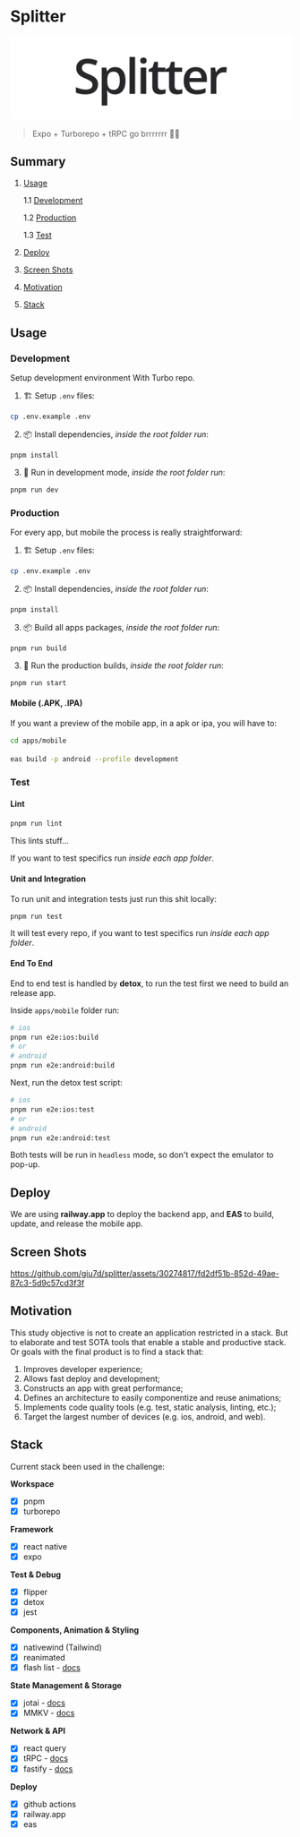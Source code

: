 # Splitter

![Splitter Logo](docs/images/logo.png)

> Expo + Turborepo + tRPC go brrrrrrr 🚀🔥

## Summary

1. [Usage](#usage)

   1.1 [Development](#development)

   1.2 [Production](#production)

   1.3 [Test](#test)

2. [Deploy](#deploy)

3. [Screen Shots](#screen-shots)

4. [Motivation](#motivation)

5. [Stack](#stack)

## Usage

### Development

Setup development environment With Turbo repo.

1. 🏗 Setup `.env` files:

```bash
cp .env.example .env
```

2. 📦 Install dependencies, _inside the root folder run_:

```bash
pnpm install
```

3. 🚀 Run in development mode, _inside the root folder run_:

```bash
pnpm run dev
```

### Production

For every app, but mobile the process is really straightforward:

1. 🏗 Setup `.env` files:

```bash
cp .env.example .env
```

2. 📦 Install dependencies, _inside the root folder run_:

```bash
pnpm install
```

3.  📦 Build all apps packages, _inside the root folder run_:

```bash
pnpm run build
```

3. 🚀 Run the production builds, _inside the root folder run_:

```bash
pnpm run start
```

#### Mobile (.APK, .IPA)

If you want a preview of the mobile app, in a apk or ipa, you will have to:

```bash
cd apps/mobile

eas build -p android --profile development
```

### Test

#### Lint

```bash
pnpm run lint
```

This lints stuff...

If you want to test specifics run _inside each app folder_.

#### Unit and Integration

To run unit and integration tests just run this shit locally:

```bash
pnpm run test
```

It will test every repo, if you want to test specifics run _inside each app folder_.

#### End To End

End to end test is handled by **detox**, to run the test first we need to build an release app.

Inside `apps/mobile` folder run:

```bash
# ios
pnpm run e2e:ios:build
# or
# android
pnpm run e2e:android:build
```

Next, run the detox test script:

```bash
# ios
pnpm run e2e:ios:test
# or
# android
pnpm run e2e:android:test
```

Both tests will be run in `headless` mode, so don't expect the emulator to pop-up.

## Deploy

We are using **railway.app** to deploy the backend app, and **EAS** to build, update, and release the mobile app.

## Screen Shots


https://github.com/giu7d/splitter/assets/30274817/fd2df51b-852d-49ae-87c3-5d9c57cd3f3f

## Motivation

This study objective is not to create an application restricted in a stack. But to elaborate and test SOTA tools that enable a stable and productive stack.
Or goals with the final product is to find a stack that:

1. Improves developer experience;
2. Allows fast deploy and development;
3. Constructs an app with great performance;
4. Defines an architecture to easily componentize and reuse animations;
5. Implements code quality tools (e.g. test, static analysis, linting, etc.);
6. Target the largest number of devices (e.g. ios, android, and web).

## Stack

Current stack been used in the challenge:

**Workspace**

- [x] pnpm
- [x] turborepo

**Framework**

- [x] react native
- [x] expo

**Test & Debug**

- [x] flipper
- [x] detox
- [x] jest

**Components, Animation & Styling**

- [x] nativewind (Tailwind)
- [x] reanimated
- [x] flash list - [docs](https://github.com/shopify/flash-list)

**State Management & Storage**

- [x] jotai - [docs](https://jotai.org/)
- [x] MMKV - [docs](https://github.com/mrousavy/react-native-mmkv)

**Network & API**

- [x] react query
- [x] tRPC - [docs](https://trpc.io/)
- [x] fastify - [docs](https://www.fastify.io/)

**Deploy**

- [x] github actions
- [x] railway.app
- [x] eas

